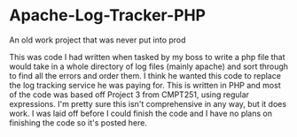 # Apache-Log-Tracker-PHP
An old work project that was never put into prod

This was code I had written when tasked by my boss to write a php file that would take in a whole directory of log files (mainly apache) and sort through to find all the errors and order them. I think he wanted this code to replace the log tracking service he was paying for. This is written in PHP and most of the code was based off Project 3 from CMPT251, using regular expressions. I'm pretty sure this isn't comprehensive in any way, but it does work. I was laid off before I could finish the code and I have no plans on finishing the code so it's posted here.